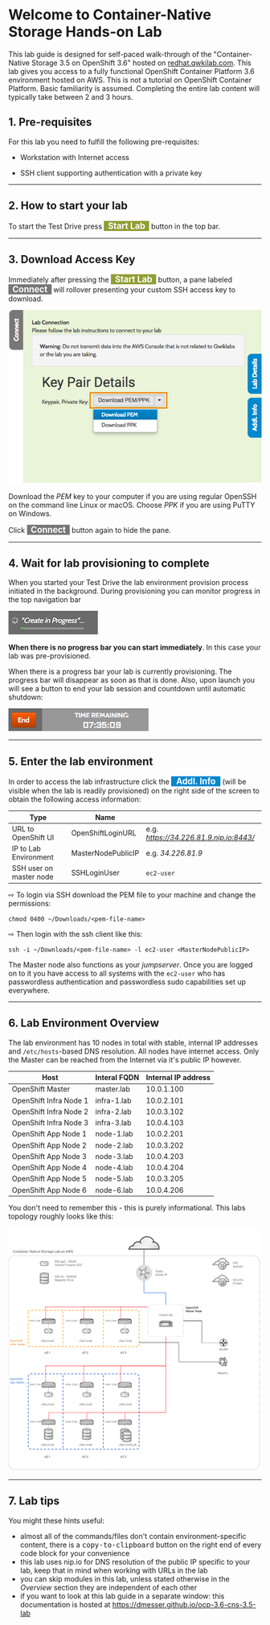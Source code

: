 # Welcome to Container-Native Storage Hands-on Lab

This lab guide is designed for self-paced walk-through of the "Container-Native Storage 3.5 on OpenShift 3.6" hosted on [redhat.qwkilab.com](https://redhat.qwiklab.com). This lab gives you access to a fully functional OpenShift Container Platform 3.6 environment hosted on AWS.
This is not a tutorial on OpenShift Container Platform. Basic familiarity is assumed.
Completing the entire lab content will typically take between 2 and 3 hours.


## 1. Pre-requisites

For this lab you need to fulfill the following pre-requisites:

- Workstation with Internet access

- SSH client supporting authentication with a private key

---

## 2. How to start your lab

To start the Test Drive press <b><span style="background-color:#909e33; color:white; font-size: 120%">&nbsp;&nbsp;Start Lab&nbsp;&nbsp;</span></b> button in the top bar.

---

## 3. Download Access Key

Immediately after pressing the <b><span style="background-color:#909e33; color:white; font-size: 120%">&nbsp;&nbsp;Start Lab&nbsp;&nbsp;</span></b> button, a pane labeled <b><span style="background-color:#777777; color:white; font-size: 120%">&nbsp;&nbsp;Connect&nbsp;&nbsp;</span></b> will rollover presenting your custom SSH access key to download.

![Download SSH access keys](img/qwiklab-pem-key.png)

Download the *PEM* key to your computer if you are using regular OpenSSH on the command line Linux or macOS. Choose *PPK* if you are using PuTTY on Windows.

Click <b><span style="background-color:#777777; color:white; font-size: 120%">&nbsp;&nbsp;Connect&nbsp;&nbsp;</span></b> button again to hide the pane.

---

## 4. Wait for lab provisioning to complete

When you started your Test Drive the lab environment provision process initiated in the background. During provisioning you can monitor progress in the top navigation bar

![Monitoring Lab Provisioning Progress](img/qwiklab-progress-bar.png)

**When there is no progress bar you can start immediately**. In this case your lab was pre-provisioned.

When there is a progress bar your lab is currently provisioning. The progress bar will disappear as soon as that is done. Also, upon launch you will see a button to end your lab session and countdown until automatic shutdown:

![Lab timer](img/qwiklab-end-button.png)

---

## 5. Enter the lab environment

In order to access the lab infrastructure click the <span style="background-color:#0087cf; color:white; font-size: 120%">&nbsp;&nbsp;<b>Addl. Info</b>&nbsp;&nbsp;</span> (will be visible when the lab is readily provisioned) on the right side of the screen to obtain the following access information:

|Type | Name | |
|------------| -------- |-------- |
|URL to OpenShift UI| OpenShiftLoginURL |e.g. *https://34.226.81.9.nip.io:8443/* |
|IP to Lab Environment | MasterNodePublicIP |e.g. *34.226.81.9* |
|SSH user on master node | SSHLoginUser | `ec2-user` |

&#8680; To login via SSH download the PEM file to your machine and change the permissions:

    chmod 0400 ~/Downloads/<pem-file-name>

&#8680; Then login with the ssh client like this:

    ssh -i ~/Downloads/<pem-file-name> -l ec2-user <MasterNodePublicIP>

The Master node also functions as your *jumpserver*. Once you are logged on to it you have access to all systems with the `ec2-user` who has passwordless authentication and passwordless sudo capabilities set up everywhere.

---

## 6. Lab Environment Overview

The lab environment has 10 nodes in total with stable, internal IP addresses and `/etc/hosts`-based DNS resolution. All nodes have internet access. Only the Master can be reached from the Internet via it's public IP however.

|Host | Interal FQDN | Internal IP address |
|------------| -------- |-------- |
|OpenShift Master| master.lab | 10.0.1.100 |
|OpenShift Infra Node 1| infra-1.lab | 10.0.2.101 |
|OpenShift Infra Node 2| infra-2.lab | 10.0.3.102 |
|OpenShift Infra Node 3| infra-3.lab | 10.0.4.103 |
|OpenShift App Node 1| node-1.lab | 10.0.2.201 |
|OpenShift App Node 2| node-2.lab | 10.0.3.202 |
|OpenShift App Node 3| node-3.lab | 10.0.4.203 |
|OpenShift App Node 4| node-4.lab | 10.0.4.204 |
|OpenShift App Node 5| node-5.lab | 10.0.3.205 |
|OpenShift App Node 6| node-6.lab | 10.0.4.206 |

You don't need to remember this - this is purely informational.
This labs topology roughly looks like this:

[![CNS Lab Infrastructure](img/cns_infrastructure_aws.svg)](img/cns_infrastructure_aws.svg)

---

## 7. Lab tips

You might these hints useful:

- almost all of the commands/files don't contain environment-specific content, there is a <kbd>copy-to-clipboard</kbd> button on the right end of every code block for your convenience
- this lab uses nip.io for DNS resolution of the public IP specific to your lab, keep that in mind when working with URLs in the lab
- you can skip modules in this lab, unless stated otherwise in the *Overview* section they are independent of each other
- if you want to look at this lab guide in a separate window: this documentation is hosted at <a href="https://dmesser.github.io/ocp-3.6-cns-3.5-lab/" target="_blank">https://dmesser.github.io/ocp-3.6-cns-3.5-lab</a>
